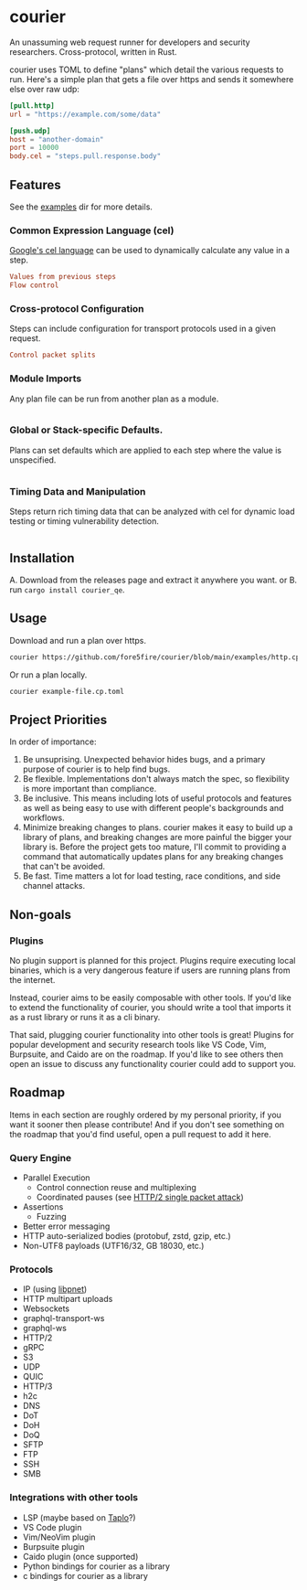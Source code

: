 # courier
An unassuming web request runner for developers and security researchers.
Cross-protocol, written in Rust.

courier uses TOML to define "plans" which detail the various requests to run.
Here's a simple plan that gets a file over https and sends it somewhere else
over raw udp:

```toml
[pull.http]
url = "https://example.com/some/data"

[push.udp]
host = "another-domain"
port = 10000
body.cel = "steps.pull.response.body"
```

## Features

See the [examples](/examples) dir for more details.

### Common Expression Language (cel)

[Google's cel language](https://github.com/google/cel-spec) can be used to
dynamically calculate any value in a step.

```toml
Values from previous steps
Flow control
```

### Cross-protocol Configuration

Steps can include configuration for transport protocols used in a given
request.

```toml
Control packet splits
```

### Module Imports

Any plan file can be run from another plan as a module.

```toml
```

### Global or Stack-specific Defaults.

Plans can set defaults which are applied to each step where the value is
unspecified.

```toml
```

### Timing Data and Manipulation

Steps return rich timing data that can be analyzed with cel for dynamic load
testing or timing vulnerability detection.

```toml
```

## Installation

A. Download from the releases page and extract it anywhere you want.
or
B. run `cargo install courier_qe`.

## Usage

Download and run a plan over https.
```sh
courier https://github.com/fore5fire/courier/blob/main/examples/http.cp.toml
```

Or run a plan locally.
```sh
courier example-file.cp.toml
```

## Project Priorities
In order of importance:
1. Be unsuprising. Unexpected behavior hides bugs, and a primary purpose of
   courier is to help find bugs.
2. Be flexible. Implementations don't always match the spec, so flexibility is
   more important than compliance.
3. Be inclusive. This means including lots of useful protocols and features as
   well as being easy to use with different people's backgrounds and workflows.
4. Minimize breaking changes to plans. courier makes it easy to build up a
   library of plans, and breaking changes are more painful the bigger your
   library is. Before the project gets too mature, I'll commit to providing a
   command that automatically updates plans for any breaking changes that can't
   be avoided.
5. Be fast. Time matters a lot for load testing, race conditions, and side
   channel attacks.

## Non-goals

### Plugins
No plugin support is planned for this project. Plugins require executing local
binaries, which is a very dangerous feature if users are running plans from the
internet.

Instead, courier aims to be easily composable with other tools. If you'd like
to extend the functionality of courier, you should write a tool that imports it
as a rust library or runs it as a cli binary.

That said, plugging courier functionality into other tools is great! Plugins
for popular development and security research tools like VS Code, Vim,
Burpsuite, and Caido are on the roadmap. If you'd like to see others then
open an issue to discuss any functionality courier could add to support you.

## Roadmap

Items in each section are roughly ordered by my personal priority, if you want
it sooner then please contribute! And if you don't see something on the roadmap
that you'd find useful, open a pull request to add it here.

### Query Engine
- Parallel Execution
    - Control connection reuse and multiplexing
    - Coordinated pauses (see [HTTP/2 single packet attack](https://portswigger.net/research/smashing-the-state-machine#single-packet-attack))
- Assertions
    - Fuzzing
- Better error messaging
- HTTP auto-serialized bodies (protobuf, zstd, gzip, etc.)
- Non-UTF8 payloads (UTF16/32, GB 18030, etc.)

### Protocols
- IP (using [libpnet](https://github.com/libpnet/libpnet))
- HTTP multipart uploads
- Websockets
- graphql-transport-ws
- graphql-ws
- HTTP/2
- gRPC
- S3
- UDP
- QUIC
- HTTP/3
- h2c
- DNS
- DoT
- DoH
- DoQ
- SFTP
- FTP
- SSH
- SMB
  
### Integrations with other tools
- LSP (maybe based on [Taplo](https://taplo.tamasfe.dev/)?)
- VS Code plugin
- Vim/NeoVim plugin
- Burpsuite plugin
- Caido plugin (once supported)
- Python bindings for courier as a library
- c bindings for courier as a library
